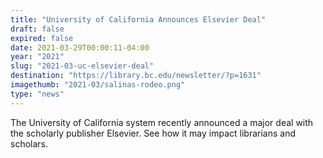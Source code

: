 ```yaml
---
title: "University of California Announces Elsevier Deal"
draft: false
expired: false
date: 2021-03-29T00:00:11-04:00
year: "2021"
slug: "2021-03-uc-elsevier-deal"
destination: "https://library.bc.edu/newsletter/?p=1631"
imagethumb: "2021-03/salinas-rodeo.png"
type: "news"
---
```


The University of California system recently announced a major deal with the scholarly publisher Elsevier. See how it may impact librarians and scholars.